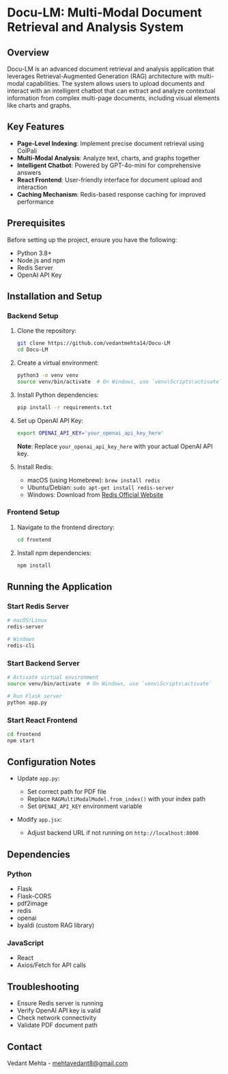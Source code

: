 # Docu-LM: Multi-Modal Document Retrieval and Analysis System

## Overview

Docu-LM is an advanced document retrieval and analysis application that leverages Retrieval-Augmented Generation (RAG) architecture with multi-modal capabilities. The system allows users to upload documents and interact with an intelligent chatbot that can extract and analyze contextual information from complex multi-page documents, including visual elements like charts and graphs.

## Key Features

- **Page-Level Indexing**: Implement precise document retrieval using ColPali
- **Multi-Modal Analysis**: Analyze text, charts, and graphs together
- **Intelligent Chatbot**: Powered by GPT-4o-mini for comprehensive answers
- **React Frontend**: User-friendly interface for document upload and interaction
- **Caching Mechanism**: Redis-based response caching for improved performance

## Prerequisites

Before setting up the project, ensure you have the following:

- Python 3.8+
- Node.js and npm
- Redis Server
- OpenAI API Key

## Installation and Setup

### Backend Setup

1. Clone the repository:
   ```bash
   git clone https://github.com/vedantmehta14/Docu-LM
   cd Docu-LM
   ```

2. Create a virtual environment:
   ```bash
   python3 -m venv venv
   source venv/bin/activate  # On Windows, use `venv\Scripts\activate`
   ```

3. Install Python dependencies:
   ```bash
   pip install -r requirements.txt
   ```

4. Set up OpenAI API Key:
   ```bash
   export OPENAI_API_KEY='your_openai_api_key_here'
   ```
   **Note**: Replace `your_openai_api_key_here` with your actual OpenAI API key.

5. Install Redis:
   - macOS (using Homebrew): `brew install redis`
   - Ubuntu/Debian: `sudo apt-get install redis-server`
   - Windows: Download from [Redis Official Website](https://redis.io/download)

### Frontend Setup

1. Navigate to the frontend directory:
   ```bash
   cd frontend
   ```

2. Install npm dependencies:
   ```bash
   npm install
   ```

## Running the Application

### Start Redis Server

```bash
# macOS/Linux
redis-server

# Windows
redis-cli
```

### Start Backend Server

```bash
# Activate virtual environment
source venv/bin/activate  # On Windows, use `venv\Scripts\activate`

# Run Flask server
python app.py
```

### Start React Frontend

```bash
cd frontend
npm start
```

## Configuration Notes

- Update `app.py`:
  - Set correct path for PDF file
  - Replace `RAGMultiModalModel.from_index()` with your index path
  - Set `OPENAI_API_KEY` environment variable

- Modify `app.jsx`:
  - Adjust backend URL if not running on `http://localhost:8000`

## Dependencies

### Python
- Flask
- Flask-CORS
- pdf2image
- redis
- openai
- byaldi (custom RAG library)

### JavaScript
- React
- Axios/Fetch for API calls

## Troubleshooting

- Ensure Redis server is running
- Verify OpenAI API key is valid
- Check network connectivity
- Validate PDF document path

## Contact

Vedant Mehta - mehtavedant8@gmail.com
